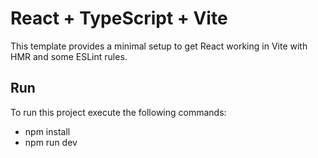 # React + TypeScript + Vite

This template provides a minimal setup to get React working in Vite with HMR and some ESLint rules.

## Run
To run this project execute the following commands:
- npm install 
- npm run dev
